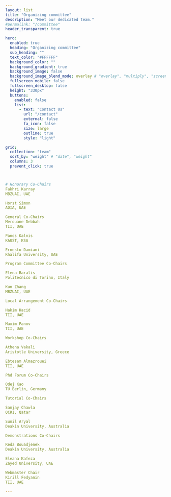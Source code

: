 ```yaml
---
layout: list 
title: "Organizing committee"
description: "Meet our dedicated team."
#permalink: "/committee"
header_transparent: true

hero:
  enabled: true
  heading: "Organizing committee"
  sub_heading: ""
  text_color: "#FFFFFF"
  background_color: ""
  background_gradient: true
  background_image: false
  background_image_blend_mode: overlay # "overlay", "multiply", "screen"
  fullscreen_mobile: false
  fullscreen_desktop: false
  height: "330px"
  buttons:
    enabled: false
    list:
      - text: "Contact Us"
        url: "/contact"
        external: false
        fa_icon: false
        size: large
        outline: true
        style: "light"

grid:
  collection: "team"
  sort_by: "weight" # "date", "weight"
  columns: 3
  prevent_click: true 



# Honorary Co-Chairs
Fakhri Karray
MBZUAI, UAE

Horst Simon
ADIA, UAE

General Co-Chairs
Merouane Debbah
TII, UAE

Panos Kalnis
KAUST, KSA

Ernesto Damiani
Khalifa University, UAE

Program Committee Co-Chairs

Elena Baralis
Politecnico di Torino, Italy

Kun Zhang
MBZUAI, UAE

Local Arrangement Co-Chairs

Hakim Hacid
TII, UAE

Maxim Panov
TII, UAE

Workshop Co-Chairs

Athena Vakali
Aristotle University, Greece

Ebtesam Almazrouei
TII, UAE

Phd Forum Co-Chairs

Odej Kao
TU Berlin, Germany

Tutorial Co-Chairs

Sanjay Chawla
QCRI, Qatar

Sunil Aryal
Deakin University, Australia

Demonstrations Co-Chairs

Reda Bouadjenek
Deakin University, Australia

Eleana Kafeza
Zayed University, UAE

Webmaster Chair
Kirill Fedyanin
TII, UAE

---
```



